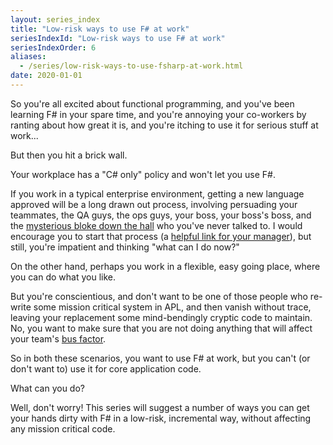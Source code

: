 ```yaml
---
layout: series_index
title: "Low-risk ways to use F# at work"
seriesIndexId: "Low-risk ways to use F# at work"
seriesIndexOrder: 6
aliases:
  - /series/low-risk-ways-to-use-fsharp-at-work.html
date: 2020-01-01
---
```


So you're all excited about functional programming, and you've been learning F# in your spare time, and you're annoying your co-workers by ranting about how great it is, and you're itching to use it for serious stuff at work...

But then you hit a brick wall.

Your workplace has a "C# only" policy and won't let you use F#.

If you work in a typical enterprise environment, getting a new language approved will be a long drawn out process, involving persuading your teammates, the QA guys, the ops guys, your boss, your boss's boss, and the [mysterious bloke down the hall](http://www.joelonsoftware.com/articles/fog0000000018.html) who you've never talked to. I would encourage you to start that process (a [helpful link for your manager](http://fpbridge.co.uk/why-fsharp.html)), but still, you're impatient and thinking "what can I do now?"

On the other hand, perhaps you work in a flexible, easy going place, where you can do what you like.

But you're conscientious, and don't want to be one of those people who re-write some mission critical system in APL, and then vanish without trace, leaving your replacement some mind-bendingly cryptic code to maintain. No, you want to make sure that you are not doing anything that will affect your team's [bus factor](https://en.wikipedia.org/wiki/Bus_factor).

So in both these scenarios, you want to use F# at work, but you can't (or don't want to) use it for core application code.

What can you do?

Well, don't worry! This series will suggest a number of ways you can get your hands dirty with F# in a low-risk, incremental way, without affecting any mission critical code.

